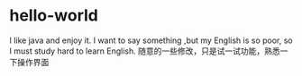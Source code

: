 # hello-world

I like java and enjoy it.
I want to say something ,but my English is so poor, so I must study hard to learn English.
随意的一些修改，只是试一试功能，熟悉一下操作界面
